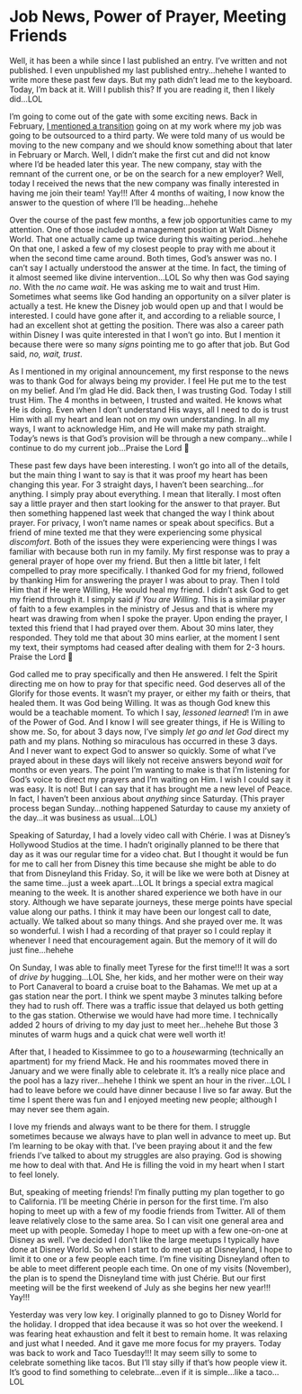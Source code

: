 # Job News, Power of Prayer, Meeting Friends

Well, it has been a while since I last published an entry. I’ve written and not published. I even unpublished my last published entry…hehehe I wanted to write more these past few days. But my path didn’t lead me to the keyboard. Today, I’m back at it. Will I publish this? If you are reading it, then I likely did…LOL

I’m going to come out of the gate with some exciting news. Back in February, [I mentioned a transition](../02/01_its-going-to-be-okay.html#transition) going on at my work where my job was going to be outsourced to a third party. We were told many of us would be moving to the new company and we should know something about that later in February or March. Well, I didn’t make the first cut and did not know where I’d be headed later this year. The new company, stay with the remnant of the current one, or be on the search for a new employer? Well, today I received the news that the new company was finally interested in having me join their team! Yay!!! After 4 months of waiting, I now know the answer to the question of where I’ll be heading…hehehe

Over the course of the past few months, a few job opportunities came to my attention. One of those included a management position at Walt Disney World. That one actually came up twice during this waiting period…hehehe On that one, I asked a few of my closest people to pray with me about it when the second time came around. Both times, God’s answer was no. I can’t say I actually understood the answer at the time. In fact, the timing of it almost seemed like divine intervention…LOL So why then was God saying *no*. With the *no* came *wait*. He was asking me to wait and trust Him. Sometimes what seems like God handing an opportunity on a silver plater is actually a test. He knew the Disney job would open up and that I would be interested. I could have gone after it, and according to a reliable source, I had an excellent shot at getting the position. There was also a career path within Disney I was quite interested in that I won’t go into. But I mention it because there were so many *signs* pointing me to go after that job. But God said, *no, wait, trust*.

As I mentioned in my original announcement, my first response to the news was to thank God for always being my provider. I feel He put me to the test on my belief. And I’m glad He did. Back then, I was trusting God. Today I still trust Him. The 4 months in between, I trusted and waited. He knows what He is doing. Even when I don’t understand His ways, all I need to do is trust Him with all my heart and lean not on my own understanding. In all my ways, I want to acknowledge Him, and He will make my path straight. Today’s news is that God’s provision will be through a new company…while I continue to do my current job…Praise the Lord 🙌

These past few days have been interesting. I won’t go into all of the details, but the main thing I want to say is that it was proof my heart has been changing this year. For 3 straight days, I haven’t been searching…for anything. I simply pray about everything. I mean that literally. I most often say a little prayer and then start looking for the answer to that prayer. But then something happened last week that changed the way I think about prayer. For privacy, I won’t name names or speak about specifics. But a friend of mine texted me that they were experiencing some physical *discomfort*. Both of the issues they were experiencing were things I was familiar with because both run in my family. My first response was to pray a general prayer of hope over my friend. But then a little bit later, I felt compelled to pray more specifically. I thanked God for my friend, followed by thanking Him for answering the prayer I was about to pray. Then I told Him that if He were Willing, He would heal my friend. I didn’t ask God to get my friend through it. I simply said *if You are Willing*. This is a similar prayer of faith to a few examples in the ministry of Jesus and that is where my heart was drawing from when I spoke the prayer. Upon ending the prayer, I texted this friend that I had prayed over them. About 30 mins later, they responded. They told me that about 30 mins earlier, at the moment I sent my text, their symptoms had ceased after dealing with them for 2-3 hours. Praise the Lord 🙌

God called me to pray specifically and then He answered. I felt the Spirit directing me on how to pray for that specific need. God deserves all of the Glorify for those events. It wasn’t my prayer, or either my faith or theirs, that healed them. It was God being Willing. It was as though God knew this would be a teachable moment. To which I say, *lessoned learned*! I’m in awe of the Power of God. And I know I will see greater things, if He is Willing to show me. So, for about 3 days now, I’ve simply *let go and let God* direct my path and my plans. Nothing so miraculous has occurred in these 3 days. And I never want to expect God to answer so quickly. Some of what I’ve prayed about in these days will likely not receive answers beyond *wait* for months or even years. The point I’m wanting to make is that I’m listening for God’s voice to direct my prayers and I’m waiting on Him. I wish I could say it was easy. It is not! But I can say that it has brought me a new level of Peace. In fact, I haven’t been anxious about *anything* since Saturday. (This prayer process began Sunday…nothing happened Saturday to cause my anxiety of the day…it was business as usual…LOL)

Speaking of Saturday, I had a lovely video call with Chérie. I was at Disney’s Hollywood Studios at the time. I hadn’t originally planned to be there that day as it was our regular time for a video chat. But I thought it would be fun for me to call her from Disney this time because she might be able to do that from Disneyland this Friday. So, it will be like we were both at Disney at the same time…just a week apart…LOL It brings a special extra magical meaning to the week. It is another shared experience we both have in our story. Although we have separate journeys, these merge points have special value along our paths. I think it may have been our longest call to date, actually. We talked about so many things. And she prayed over me. It was so wonderful. I wish I had a recording of that prayer so I could replay it whenever I need that encouragement again. But the memory of it will do just fine…hehehe

On Sunday, I was able to finally meet Tyrese for the first time!!! It was a sort of *drive by* hugging…LOL She, her kids, and her mother were on their way to Port Canaveral to board a cruise boat to the Bahamas. We met up at a gas station near the port. I think we spent maybe 3 minutes talking before they had to rush off. There was a traffic issue that delayed us both getting to the gas station. Otherwise we would have had more time. I technically added 2 hours of driving to my day just to meet her…hehehe But those 3 minutes of warm hugs and a quick chat were well worth it!

After that, I headed to Kissimmee to go to a *house*warming (technically an apartment) for my friend Mack. He and his roommates moved there in January and we were finally able to celebrate it. It’s a really nice place and the pool has a lazy river…hehehe I think we spent an hour in the river…LOL I had to leave before we could have dinner because I live so far away. But the time I spent there was fun and I enjoyed meeting new people; although I may never see them again.

I love my friends and always want to be there for them. I struggle sometimes because we always have to plan well in advance to meet up. But I’m learning to be okay with that. I’ve been praying about it and the few friends I’ve talked to about my struggles are also praying. God is showing me how to deal with that. And He is filling the void in my heart when I start to feel lonely.

But, speaking of meeting friends! I’m finally putting my plan together to go to California. I’ll be meeting Chérie in person for the first time. I’m also hoping to meet up with a few of my foodie friends from Twitter. All of them leave relatively close to the same area. So I can visit one general area and meet up with people. Someday I hope to meet up with a few one-on-one at Disney as well. I’ve decided I don’t like the large meetups I typically have done at Disney World. So when I start to do meet up at Disneyland, I hope to limit it to one or a few people each time. I’m fine visiting Disneyland often to be able to meet different people each time. On one of my visits (November), the plan is to spend the Disneyland time with just Chérie. But our first meeting will be the first weekend of July as she begins her new year!!! Yay!!!

Yesterday was very low key. I originally planned to go to Disney World for the holiday. I dropped that idea because it was so hot over the weekend. I was fearing heat exhaustion and felt it best to remain home. It was relaxing and just what I needed. And it gave me more focus for my prayers. Today was back to work and Taco Tuesday!!! It may seem silly to some to celebrate something like tacos. But I’ll stay silly if that’s how people view it. It’s good to find something to celebrate…even if it is simple…like a taco…LOL